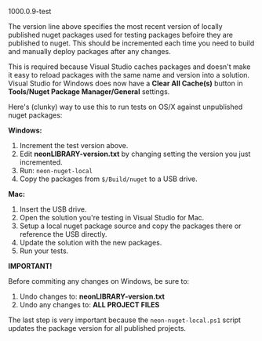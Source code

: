 1000.0.9-test

The version line above specifies the most recent version of locally published nuget packages used for testing packages befoire they are published to nuget.  This should be incremented each time you need to build and manually deploy packages after any changes.

This is required because Visual Studio caches packages and doesn't make it easy to reload packages with the same name and version into a solution.  Visual Studio for Windows does now have a **Clear All Cache(s)** button in **Tools/Nuget Package Manager/General** settings.

Here's (clunky) way to use this to run tests on OS/X against unpublished nuget packages:

**Windows:**

1. Increment the test version above.
2. Edit **neonLIBRARY-version.txt** by changing setting the version you just incremented.
3. Run: `neon-nuget-local`
4. Copy the packages from `$/Build/nuget` to a USB drive.

**Mac:**

1. Insert the USB drive.
2. Open the solution you're testing in Visual Studio for Mac. 
3. Setup a local nuget package source and copy the packages there or reference the USB directly.
4. Update the solution with the new packages.
5. Run your tests.

**IMPORTANT!**

Before commiting any changes on Windows, be sure to:

1. Undo changes to: **neonLIBRARY-version.txt**
2. Undo any changes to: **ALL PROJECT FILES**

The last step is very important because the `neon-nuget-local.ps1` script updates the package version for all published projects.
